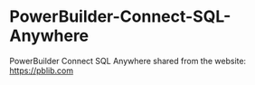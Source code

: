 # PowerBuilder-Connect-SQL-Anywhere
PowerBuilder Connect SQL Anywhere
shared from the website: https://pblib.com
